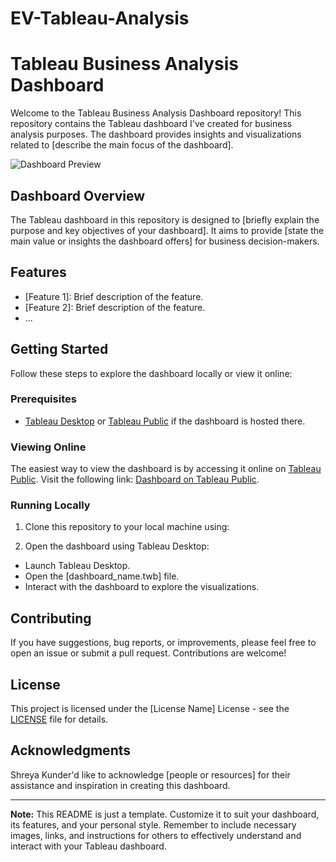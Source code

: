 # EV-Tableau-Analysis
# Tableau Business Analysis Dashboard

Welcome to the Tableau Business Analysis Dashboard repository! This repository contains the Tableau dashboard I've created for business analysis purposes. The dashboard provides insights and visualizations related to [describe the main focus of the dashboard].

![Dashboard Preview](https://public.tableau.com/shared/9SNKH7FFX?:display_count=n&:origin=viz_share_link) <!-- Add a screenshot or image of your dashboard -->

## Dashboard Overview

The Tableau dashboard in this repository is designed to [briefly explain the purpose and key objectives of your dashboard]. It aims to provide [state the main value or insights the dashboard offers] for business decision-makers.

## Features

- [Feature 1]: Brief description of the feature.
- [Feature 2]: Brief description of the feature.
- ...

## Getting Started

Follow these steps to explore the dashboard locally or view it online:

### Prerequisites

- [Tableau Desktop](https://www.tableau.com/products/desktop) or [Tableau Public](https://public.tableau.com/en-us/s/gallery) if the dashboard is hosted there.

### Viewing Online

The easiest way to view the dashboard is by accessing it online on [Tableau Public](https://public.tableau.com/en-us/s/gallery). Visit the following link: [Dashboard on Tableau Public](URL_HERE).

### Running Locally

1. Clone this repository to your local machine using:

2. Open the dashboard using Tableau Desktop:
- Launch Tableau Desktop.
- Open the [dashboard_name.twb] file.
- Interact with the dashboard to explore the visualizations.

## Contributing

If you have suggestions, bug reports, or improvements, please feel free to open an issue or submit a pull request. Contributions are welcome!

## License

This project is licensed under the [License Name] License - see the [LICENSE](LICENSE) file for details.

## Acknowledgments

Shreya Kunder'd like to acknowledge [people or resources] for their assistance and inspiration in creating this dashboard.

---

**Note:** This README is just a template. Customize it to suit your dashboard, its features, and your personal style. Remember to include necessary images, links, and instructions for others to effectively understand and interact with your Tableau dashboard.
